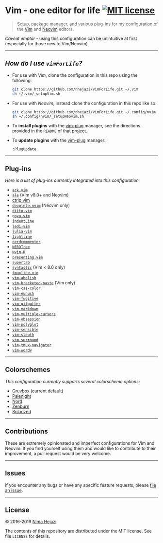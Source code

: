 # Vim - one editor for life [![MIT license](http://img.shields.io/badge/license-MIT-brightgreen.svg)](http://opensource.org/licenses/MIT)

> Setup, package manager, and various plug-ins for my configuration of the
> [Vim](http://www.vim.org/index.php) and [Neovim](https://neovim.io/)
> editors.

_Caveat emptor_ - using this configuration can be unintuitive at first
(especially for those new to Vim/Neovim).

---

## _How do I use `vimForLife`?_

* For use with _Vim_, clone the configuration in this repo using the following:
  ```bash
  git clone https://github.com/nhejazi/vimForLife.git ~/.vim
  sh ~/.vim/_setupVim.sh
  ```

- For use with _Neovim_, instead clone the configuration in this repo like so:
  ```bash
  git clone https://github.com/nhejazi/vimForLife.git ~/.config/nvim
  sh ~/.config/nvim/_setupNeovim.sh
  ```

- To __install plugins__ with the
[vim-plug](https://github.com/junegunn/vim-plug) manager, see the directions
provided in the `README` of that project.

- To __update plugins__ with the
[vim-plug](https://github.com/junegunn/vim-plug) manager:
  ```vim
  :PlugUpdate
  ```

---

## Plug-ins

_Here is a list of plug-ins currently integrated into this configuration:_

* [`ack.vim`](https://github.com/mileszs/ack.vim)
* [`ale`](https://github.com/w0rp/ale) (Vim v8.0+ and Neovim)
* [ctrlp.vim](https://github.com/ctrlpvim/ctrlp.vim)
* [`deoplete.nvim`](https://github.com/Shougo/deoplete.nvim) (Neovim only)
* [`ditto.vim`](https://github.com/dbmrq/vim-ditto)
* [`goyo.vim`](https://github.com/junegunn/goyo.vim)
* [`indentLine`](https://github.com/Yggdroot/indentLine)
* [`jedi-vim`](https://github.com/davidhalter/jedi-vim)
* [`julia-vim`](https://github.com/JuliaEditorSupport/julia-vim)
* [`lightline`](https://github.com/itchyny/lightline.vim)
* [`nerdcommenter`](https://github.com/scrooloose/nerdcommenter)
* [`NERDTree`](https://github.com/scrooloose/nerdtree)
* [`Nvim-R`](https://github.com/jalvesaq/Nvim-R)
* [`presenting.vim`](https://github.com/sotte/presenting.vim)
* [`supertab`](https://github.com/ervandew/supertab)
* [`syntastic`](https://github.com/vim-syntastic/syntastic) (Vim < 8.0 only)
* [`tmuxline.vim`](https://github.com/edkolev/tmuxline.vim)
* [`vim-abolish`](https://github.com/tpope/tpope-vim-abolish)
* [`vim-bracketed-paste`](https://github.com/ConradIrwin/vim-bracketed-paste)
   (Vim only)
* [`vim-css-color`](https://github.com/ap/vim-css-color)
* [`vim-eunuch`](https://github.com/tpope/vim-eunuch)
* [`vim-fugitive`](https://github.com/tpope/vim-fugitive)
* [`vim-gitgutter`](https://github.com/airblade/vim-gitgutter)
* [`vim-markdown`](https://github.com/plasticboy/vim-markdown)
* [`vim-multiple-cursors`](https://github.com/terryma/vim-multiple-cursors)
* [`vim-obsession`](https://github.com/tpope/vim-obsession)
* [`vim-polyglot`](https://github.com/sheerun/vim-polyglot)
* [`vim-sensible`](https://github.com/tpope/vim-sensible)
* [`vim-sleuth`](https://github.com/tpope/vim-sleuth)
* [`vim-surround`](https://github.com/tpope/vim-surround)
* [`vim-tmux-navigator`](https://github.com/christoomey/vim-tmux-navigator)
* [`vim-wordy`](https://github.com/reedes/vim-wordy)

---

## Colorschemes

_This configuration currently supports several colorscheme options:_

* [Gruvbox](https://github.com/morhetz/gruvbox) (current default)
* [Palenight](https://github.com/drewtempelmeyer/palenight.vim)
* [Nord](https://github.com/arcticicestudio/nord-vim)
* [Zenburn](https://github.com/jnurmine/Zenburn)
* [Solarized](https://github.com/altercation/vim-colors-solarized)

---

## Contributions

These are extremely opinionated and imperfect configurations for Vim and Neovim.
If you find yourself using them and would like to contribute to their
improvement, a pull request would be very welcome.

---

## Issues

If you encounter any bugs or have any specific feature requests, please [file an
issue](https://github.com/nhejazi/vimForLife/issues).

---

## License

&copy; 2016-2019 [Nima Hejazi](https://nimahejazi.org)

The contents of this repository are distributed under the MIT license. See file
`LICENSE` for details.

